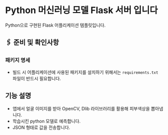 # Python 머신러닝 모델 Flask 서버 입니다

Python으로 구현된 Flask 어플리케이션 템플릿입니다.

## 🖇️ 준비 및 확인사항

### 패키지 명세
- 빌드 시 어플리케이션에 사용된 패키지를 설치하기 위해서는 `requirements.txt` 파일이 반드시 필요합니다.

## 기능 설명
- 앱에서 얼굴 이미지를 받아 OpenCV, Dlib 라이브러리를 활용해 피부색상을 뽑아냅니다.
- 학습시킨 python 모델로 예측합니다.
- JSON 형태로 값을 전송합니다.
